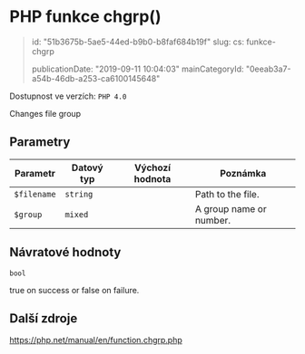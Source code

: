 PHP funkce chgrp()
==================

> id: "51b3675b-5ae5-44ed-b9b0-b8faf684b19f"
> slug:
> 	cs: funkce-chgrp
> 
> publicationDate: "2019-09-11 10:04:03"
> mainCategoryId: "0eeab3a7-a54b-46db-a253-ca6100145648"

Dostupnost ve verzích: `PHP 4.0`

Changes file group


Parametry
--------------

| Parametr | Datový typ | Výchozí hodnota | Poznámka |
|-----|-----|-----|-----|
| `$filename` | `string` |  | Path to the file. |
| `$group` | `mixed` |  | A group name or number. |


Návratové hodnoty
----------------

`bool`

true on success or false on failure.

Další zdroje
------------

https://php.net/manual/en/function.chgrp.php
